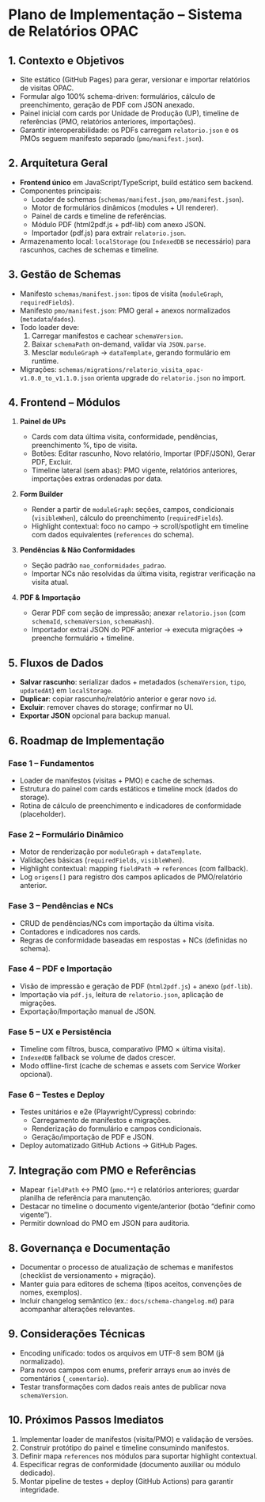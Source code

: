 # Plano de Implementação – Sistema de Relatórios OPAC

## 1. Contexto e Objetivos
- Site estático (GitHub Pages) para gerar, versionar e importar relatórios de visitas OPAC.
- Formular algo 100% schema-driven: formulários, cálculo de preenchimento, geração de PDF com JSON anexado.
- Painel inicial com cards por Unidade de Produção (UP), timeline de referências (PMO, relatórios anteriores, importações).
- Garantir interoperabilidade: os PDFs carregam `relatorio.json` e os PMOs seguem manifesto separado (`pmo/manifest.json`).

## 2. Arquitetura Geral
- **Frontend único** em JavaScript/TypeScript, build estático sem backend.
- Componentes principais:
  - Loader de schemas (`schemas/manifest.json`, `pmo/manifest.json`).
  - Motor de formulários dinâmicos (modules + UI renderer).
  - Painel de cards e timeline de referências.
  - Módulo PDF (html2pdf.js + pdf-lib) com anexo JSON.
  - Importador (pdf.js) para extrair `relatorio.json`.
- Armazenamento local: `localStorage` (ou `IndexedDB` se necessário) para rascunhos, caches de schemas e timeline.

## 3. Gestão de Schemas
- Manifesto `schemas/manifest.json`: tipos de visita (`moduleGraph`, `requiredFields`).
- Manifesto `pmo/manifest.json`: PMO geral + anexos normalizados (`metadata`/`dados`).
- Todo loader deve:
  1. Carregar manifestos e cachear `schemaVersion`.
  2. Baixar `schemaPath` on-demand, validar via `JSON.parse`.
  3. Mesclar `moduleGraph` → `dataTemplate`, gerando formulário em runtime.
- Migrações: `schemas/migrations/relatorio_visita_opac-v1.0.0_to_v1.1.0.json` orienta upgrade do `relatorio.json` no import.

## 4. Frontend – Módulos
1. **Painel de UPs**  
   - Cards com data última visita, conformidade, pendências, preenchimento %, tipo de visita.  
   - Botões: Editar rascunho, Novo relatório, Importar (PDF/JSON), Gerar PDF, Excluir.
   - Timeline lateral (sem abas): PMO vigente, relatórios anteriores, importações extras ordenadas por data.

2. **Form Builder**  
   - Render a partir de `moduleGraph`: seções, campos, condicionais (`visibleWhen`), cálculo do preenchimento (`requiredFields`).  
   - Highlight contextual: foco no campo → scroll/spotlight em timeline com dados equivalentes (`references` do schema).

3. **Pendências & Não Conformidades**  
   - Seção padrão `nao_conformidades_padrao`.  
   - Importar NCs não resolvidas da última visita, registrar verificação na visita atual.

4. **PDF & Importação**  
   - Gerar PDF com seção de impressão; anexar `relatorio.json` (com `schemaId`, `schemaVersion`, `schemaHash`).  
   - Importador extrai JSON do PDF anterior → executa migrações → preenche formulário + timeline.

## 5. Fluxos de Dados
- **Salvar rascunho**: serializar dados + metadados (`schemaVersion`, `tipo`, `updatedAt`) em `localStorage`.  
- **Duplicar**: copiar rascunho/relatório anterior e gerar novo `id`.  
- **Excluir**: remover chaves do storage; confirmar no UI.
- **Exportar JSON** opcional para backup manual.

## 6. Roadmap de Implementação

### Fase 1 – Fundamentos
- Loader de manifestos (visitas + PMO) e cache de schemas.
- Estrutura do painel com cards estáticos e timeline mock (dados do storage).
- Rotina de cálculo de preenchimento e indicadores de conformidade (placeholder).

### Fase 2 – Formulário Dinâmico
- Motor de renderização por `moduleGraph` + `dataTemplate`.
- Validações básicas (`requiredFields`, `visibleWhen`).
- Highlight contextual: mapping `fieldPath` → `references` (com fallback).
- Log `origens[]` para registro dos campos aplicados de PMO/relatório anterior.

### Fase 3 – Pendências e NCs
- CRUD de pendências/NCs com importação da última visita.
- Contadores e indicadores nos cards.
- Regras de conformidade baseadas em respostas + NCs (definidas no schema).

### Fase 4 – PDF e Importação
- Visão de impressão e geração de PDF (`html2pdf.js`) + anexo (`pdf-lib`).
- Importação via `pdf.js`, leitura de `relatorio.json`, aplicação de migrações.
- Exportação/Importação manual de JSON.

### Fase 5 – UX e Persistência
- Timeline com filtros, busca, comparativo (PMO × última visita).  
- `IndexedDB` fallback se volume de dados crescer.  
- Modo offline-first (cache de schemas e assets com Service Worker opcional).

### Fase 6 – Testes e Deploy
- Testes unitários e e2e (Playwright/Cypress) cobrindo:
  - Carregamento de manifestos e migrações.
  - Renderização do formulário e campos condicionais.
  - Geração/importação de PDF e JSON.  
- Deploy automatizado GitHub Actions → GitHub Pages.

## 7. Integração com PMO e Referências
- Mapear `fieldPath` ↔ PMO (`pmo.**`) e relatórios anteriores; guardar planilha de referência para manutenção.
- Destacar no timeline o documento vigente/anterior (botão “definir como vigente”).
- Permitir download do PMO em JSON para auditoria.

## 8. Governança e Documentação
- Documentar o processo de atualização de schemas e manifestos (checklist de versionamento + migração).  
- Manter guia para editores de schema (tipos aceitos, convenções de nomes, exemplos).  
- Incluir changelog semântico (ex.: `docs/schema-changelog.md`) para acompanhar alterações relevantes.

## 9. Considerações Técnicas
- Encoding unificado: todos os arquivos em UTF-8 sem BOM (já normalizado).
- Para novos campos com enums, preferir arrays `enum` ao invés de comentários (`_comentario`).
- Testar transformações com dados reais antes de publicar nova `schemaVersion`.

## 10. Próximos Passos Imediatos
1. Implementar loader de manifestos (visita/PMO) e validação de versões.  
2. Construir protótipo do painel e timeline consumindo manifestos.  
3. Definir mapa `references` nos módulos para suportar highlight contextual.  
4. Especificar regras de conformidade (documento auxiliar ou módulo dedicado).  
5. Montar pipeline de testes + deploy (GitHub Actions) para garantir integridade.

